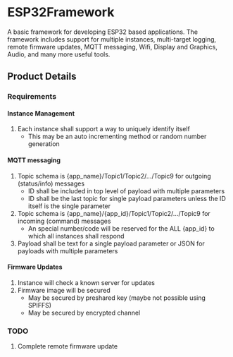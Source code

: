 # ESP32Framework
A basic framework for developing ESP32 based applications. The framework includes support for multiple instances, multi-target logging, remote firmware updates, MQTT messaging, Wifi, Display and Graphics, Audio, and many more useful tools.

## Product Details
### Requirements
#### Instance Management
1. Each instance shall support a way to uniquely identify itself
   - This may be an auto incrementing method or random number generation
#### MQTT messaging
1. Topic schema is {app_name}/Topic1/Topic2/.../Topic9 for outgoing (status/info) messages
   - ID shall be included in top level of payload with multiple parameters
   - ID shall be the last topic for single payload parameters unless the ID itself is the single parameter
2. Topic schema is {app_name}/{app_id}/Topic1/Topic2/.../Topic9 for incoming (command) messages
   - An special number/code will be reserved for the ALL {app_id} to which all instances shall respond
3. Payload shall be text for a single payload parameter or JSON for payloads with multiple parameters

#### Firmware Updates
1. Instance will check a known server for updates
2. Firmware image will be secured
   - May be secured by preshared key (maybe not possible using SPIFFS)
   - May be secured by encrypted channel

### TODO
1. Complete remote firmware update